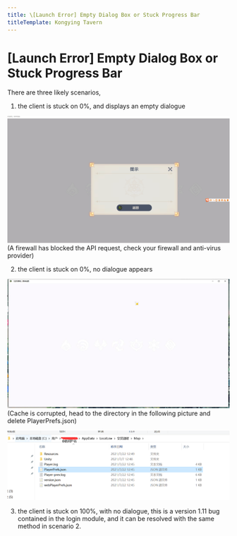 ```yaml
---
title: \[Launch Error] Empty Dialog Box or Stuck Progress Bar
titleTemplate: Kongying Tavern
---
```


[原文：【无法打开】空窗提示或卡进度条]: (https://support.qq.com/products/321980/faqs/99662)

# [Launch Error] Empty Dialog Box or Stuck Progress Bar

There are three likely scenarios,

1. the client is stuck on 0%, and displays an empty dialogue

![](/imgs/ja/manual/launcherror/1.png)
(A firewall has blocked the API request, check your firewall and anti-virus provider)

2. the client is stuck on 0%, no dialogue appears

![](/imgs/ja/manual/launcherror/2.jpeg)
(Cache is corrupted, head to the directory in the following picture and delete PlayerPrefs.json)

![](/imgs/ja/manual/launcherror/3.png)

3. the client is stuck on 100%, with no dialogue, this is a version 1.11 bug contained in the login module, and it can be resolved with the same method in scenario 2.
